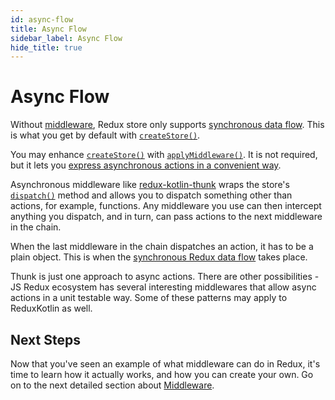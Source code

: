 ```yaml
---
id: async-flow
title: Async Flow
sidebar_label: Async Flow
hide_title: true
---
```


# Async Flow

Without [middleware](Middleware.md), Redux store only supports [synchronous data flow](../basics/DataFlow.md). This is what you get by default with [`createStore()`](../api/createStore.md).

You may enhance [`createStore()`](../api/createStore.md) with [`applyMiddleware()`](../api/applyMiddleware.md). It is not required, but it lets you [express asynchronous actions in a convenient way](AsyncActions.md).

Asynchronous middleware like [redux-kotlin-thunk](https://github.com/reduxkotlin/redux-kotlin-thunk) wraps the store's [`dispatch()`](../api/Store.md#dispatchaction) method and allows you to dispatch something other than actions, for example, functions. Any middleware you use can then intercept anything you dispatch, and in turn, can pass actions to the next middleware in the chain.

When the last middleware in the chain dispatches an action, it has to be a plain object. This is when the [synchronous Redux data flow](../basics/DataFlow.md) takes place.

Thunk is just one approach to async actions.  There are other possibilities - JS Redux ecosystem has several interesting middlewares that allow async actions in a unit testable way.  Some of these patterns may apply to ReduxKotlin as well.
## Next Steps

Now that you've seen an example of what middleware can do in Redux, it's time to learn how it actually works, and how you can create your own. Go on to the next detailed section about [Middleware](Middleware.md).
